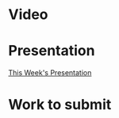 
# Video

# Presentation
[This Week's Presentation](/WebDev/2-Digital-Applications/_topics/_presentations/presentationWeek10.md)

# Work to submit